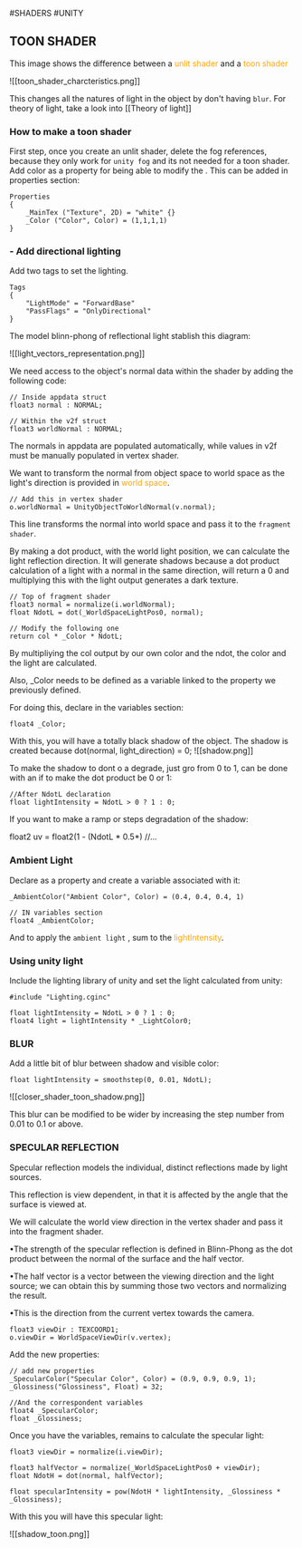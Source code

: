 #SHADERS #UNITY 

## TOON SHADER


This image shows the difference between a <span style="color:orange;">unlit shader</span> and a <span style="color:orange;">toon shader</span>

![[toon_shader_charcteristics.png]]

This changes all the natures of light in the object by don't having `blur`. 
For theory of light, take a look into [[Theory of light]]
### How to make a toon shader

First step, once you create an unlit shader, delete the fog references, because they only work for `unity fog` and its not needed for a toon shader. 
Add color as a property for being able to modify the . This can be added in properties section:

```SHADER
Properties  
{  
    _MainTex ("Texture", 2D) = "white" {}  
    _Color ("Color", Color) = (1,1,1,1)  
}
```

### - Add directional lighting 

Add two tags to set the lighting. 

```SHADER
Tags  
{  
    "LightMode" = "ForwardBase"  
    "PassFlags" = "OnlyDirectional"  
}
```

The model blinn-phong of reflectional light stablish this diagram: 

![[light_vectors_representation.png]]

We need access to the object\'s normal data within the shader by adding the following code: 

```SHADER
// Inside appdata struct 
float3 normal : NORMAL; 

// Within the v2f struct
float3 worldNormal : NORMAL; 
```

The normals in appdata are populated automatically, while values in v2f must be manually populated in vertex shader. 

We want to transform the normal from object space to world space as the light's direction is provided in <span style="color:orange;">world space</span>. 

```SHADER
// Add this in vertex shader
o.worldNormal = UnityObjectToWorldNormal(v.normal); 
```

This line transforms the normal into world space and pass it to the `fragment shader`.


By making a dot product, with the world light position, we can calculate the light reflection direction. 
It will generate shadows because a dot product calculation of a light with a normal in the same direction, will return a 0 and multiplying this with the light output generates a dark texture.  

```SHADER
// Top of fragment shader
float3 normal = normalize(i.worldNormal); 
float NdotL = dot(_WorldSpaceLightPos0, normal); 

// Modify the following one
return col * _Color * NdotL; 
```

By multipliying the col output by our own color and the ndot, the color and the light are calculated. 

Also, \_Color needs to be defined as a variable linked to the property we previously defined. 

For doing this, declare in the variables section: 

```SHADERS
float4 _Color;          
```

With this, you will have a totally black shadow of the object. 
The shadow is created because dot(normal, light_direction) = 0; 
![[shadow.png]]

To make the shadow to dont o a degrade, just gro from 0 to 1, can be done with an if to make the dot product be 0 or 1: 

```SHADERS
//After NdotL declaration
float lightIntensity = NdotL > 0 ? 1 : 0;    
```



If you want to make a ramp or steps degradation of the shadow: 

float2 uv = float2(1 - (NdotL * 0.5*) //...


### Ambient Light


Declare as a property and create a variable associated with it: 

```SHADERS
_AmbientColor("Ambient Color", Color) = (0.4, 0.4, 0.4, 1)

// IN variables section 
float4 _AmbientColor; 
```

And to apply the `ambient light` , sum to the <span style="color:orange;">lightIntensity</span>. 


### Using unity light

Include the lighting library of unity and set the light calculated from unity: 

```SHADERS
#include "Lighting.cginc"
```

```SHADER
float lightIntensity = NdotL > 0 ? 1 : 0;       
float4 light = lightIntensity * _LightColor0;
```


### BLUR 

Add a little bit of blur between shadow and visible color: 

```SHADER
float lightIntensity = smoothstep(0, 0.01, NdotL);
```

![[closer_shader_toon_shadow.png]]

This blur can be modified to be wider by increasing the step number from 0.01 to 0.1 or above. 
### SPECULAR REFLECTION

Specular reflection models the individual, distinct reflections made by light sources.

This reflection is view dependent, in that it is affected by the angle that the surface is viewed at.

We will calculate the world view direction in the vertex shader and pass it into the fragment shader.

•The strength of the specular reflection is defined in Blinn-Phong as the dot product between the normal of the surface and the half vector.

•The half vector is a vector between the viewing direction and the light source; we can obtain this by summing those two vectors and normalizing the result.

•This is the direction from the current vertex towards the camera.

```SHADERS
float3 viewDir : TEXCOORD1; 
o.viewDir = WorldSpaceViewDir(v.vertex); 
```


Add the new properties: 

```SHADERS
// add new properties
_SpecularColor("Specular Color", Color) = (0.9, 0.9, 0.9, 1); _Glossiness("Glossiness", Float) = 32;

//And the correspondent variables
float4 _SpecularColor; 
float _Glossiness;
```

Once you have the variables, remains to calculate the specular light: 

```SHADERS
float3 viewDir = normalize(i.viewDir);  
  
float3 halfVector = normalize(_WorldSpaceLightPos0 + viewDir);  
float NdotH = dot(normal, halfVector);  
  
float specularIntensity = pow(NdotH * lightIntensity, _Glossiness * _Glossiness);
```

With this you will have this specular light: 

![[shadow_toon.png]]
